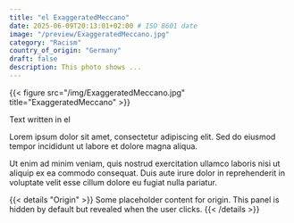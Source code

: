 ```yaml
---
title: "el ExaggeratedMeccano"
date: 2025-06-09T20:13:01+02:00 # ISO 8601 date
image: "/preview/ExaggeratedMeccano.jpg"
category: "Racism"
country_of_origin: "Germany"
draft: false
description: This photo shows ...
---
```


{{< figure src="/img/ExaggeratedMeccano.jpg" title="ExaggeratedMeccano" >}}

Text written in el

Lorem ipsum dolor sit amet, consectetur adipiscing elit. Sed do eiusmod tempor incididunt ut labore et dolore magna aliqua.

Ut enim ad minim veniam, quis nostrud exercitation ullamco laboris nisi ut aliquip ex ea commodo consequat. Duis aute irure dolor in reprehenderit in voluptate velit esse cillum dolore eu fugiat nulla pariatur.


{{< details "Origin" >}}
Some placeholder content for origin. This panel is hidden by default but revealed when the user clicks.
{{< /details >}}

